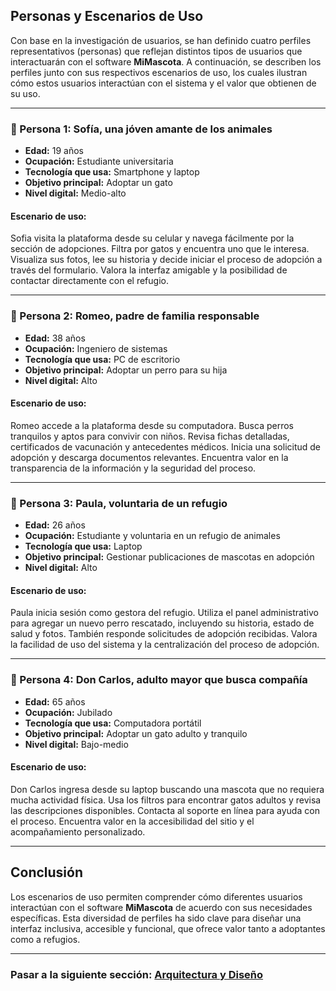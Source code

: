 ## Personas y Escenarios de Uso

Con base en la investigación de usuarios, se han definido cuatro perfiles representativos (personas) que reflejan distintos tipos de usuarios que interactuarán con el software **MiMascota**. A continuación, se describen los perfiles junto con sus respectivos escenarios de uso, los cuales ilustran cómo estos usuarios interactúan con el sistema y el valor que obtienen de su uso.

---

### 👩 Persona 1: Sofía, una jóven amante de los animales

- **Edad:** 19 años  
- **Ocupación:** Estudiante universitaria  
- **Tecnología que usa:** Smartphone y laptop  
- **Objetivo principal:** Adoptar un gato  
- **Nivel digital:** Medio-alto  

#### Escenario de uso:
Sofia visita la plataforma desde su celular y navega fácilmente por la sección de adopciones. Filtra por gatos y encuentra uno que le interesa. Visualiza sus fotos, lee su historia y decide iniciar el proceso de adopción a través del formulario. Valora la interfaz amigable y la posibilidad de contactar directamente con el refugio.

---

### 👨 Persona 2: Romeo, padre de familia responsable

- **Edad:** 38 años  
- **Ocupación:** Ingeniero de sistemas  
- **Tecnología que usa:** PC de escritorio  
- **Objetivo principal:** Adoptar un perro para su hija  
- **Nivel digital:** Alto  

#### Escenario de uso:
Romeo accede a la plataforma desde su computadora. Busca perros tranquilos y aptos para convivir con niños. Revisa fichas detalladas, certificados de vacunación y antecedentes médicos. Inicia una solicitud de adopción y descarga documentos relevantes. Encuentra valor en la transparencia de la información y la seguridad del proceso.

---

### 👩 Persona 3: Paula, voluntaria de un refugio

- **Edad:** 26 años  
- **Ocupación:** Estudiante y voluntaria en un refugio de animales  
- **Tecnología que usa:** Laptop  
- **Objetivo principal:** Gestionar publicaciones de mascotas en adopción  
- **Nivel digital:** Alto  

#### Escenario de uso:
Paula inicia sesión como gestora del refugio. Utiliza el panel administrativo para agregar un nuevo perro rescatado, incluyendo su historia, estado de salud y fotos. También responde solicitudes de adopción recibidas. Valora la facilidad de uso del sistema y la centralización del proceso de adopción.

---

### 👴 Persona 4: Don Carlos, adulto mayor que busca compañía

- **Edad:** 65 años  
- **Ocupación:** Jubilado  
- **Tecnología que usa:** Computadora portátil  
- **Objetivo principal:** Adoptar un gato adulto y tranquilo  
- **Nivel digital:** Bajo-medio  

#### Escenario de uso:
Don Carlos ingresa desde su laptop buscando una mascota que no requiera mucha actividad física. Usa los filtros para encontrar gatos adultos y revisa las descripciones disponibles. Contacta al soporte en línea para ayuda con el proceso. Encuentra valor en la accesibilidad del sitio y el acompañamiento personalizado.

---

## Conclusión

Los escenarios de uso permiten comprender cómo diferentes usuarios interactúan con el software **MiMascota** de acuerdo con sus necesidades específicas. Esta diversidad de perfiles ha sido clave para diseñar una interfaz inclusiva, accesible y funcional, que ofrece valor tanto a adoptantes como a refugios.

---

### Pasar a la siguiente sección: [Arquitectura y Diseño](05-arquitectura-y-diseño.md)